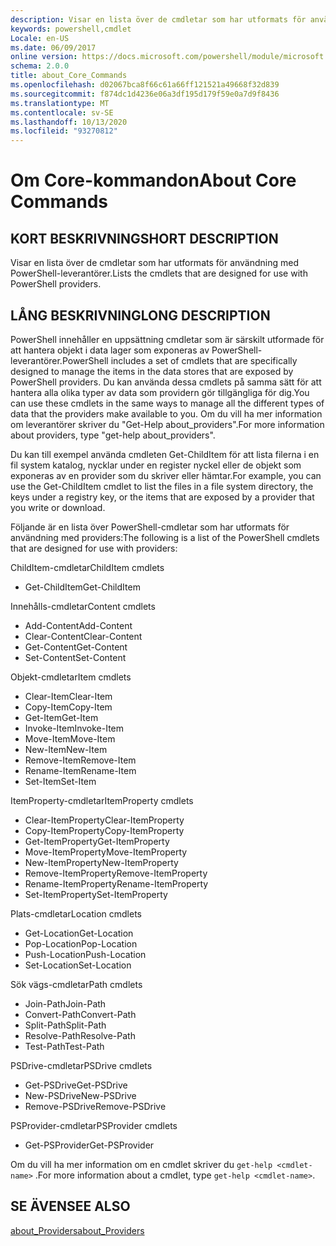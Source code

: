```yaml
---
description: Visar en lista över de cmdletar som har utformats för användning med PowerShell-leverantörer.
keywords: powershell,cmdlet
Locale: en-US
ms.date: 06/09/2017
online version: https://docs.microsoft.com/powershell/module/microsoft.powershell.core/about/about_core_commands?view=powershell-6&WT.mc_id=ps-gethelp
schema: 2.0.0
title: about_Core_Commands
ms.openlocfilehash: d02067bca8f66c61a66ff121521a49668f32d839
ms.sourcegitcommit: f874dc1d4236e06a3df195d179f59e0a7d9f8436
ms.translationtype: MT
ms.contentlocale: sv-SE
ms.lasthandoff: 10/13/2020
ms.locfileid: "93270812"
---
```

# <a name="about-core-commands"></a><span data-ttu-id="f54ac-104">Om Core-kommandon</span><span class="sxs-lookup"><span data-stu-id="f54ac-104">About Core Commands</span></span>

## <a name="short-description"></a><span data-ttu-id="f54ac-105">KORT BESKRIVNING</span><span class="sxs-lookup"><span data-stu-id="f54ac-105">SHORT DESCRIPTION</span></span>
<span data-ttu-id="f54ac-106">Visar en lista över de cmdletar som har utformats för användning med PowerShell-leverantörer.</span><span class="sxs-lookup"><span data-stu-id="f54ac-106">Lists the cmdlets that are designed for use with PowerShell providers.</span></span>

## <a name="long-description"></a><span data-ttu-id="f54ac-107">LÅNG BESKRIVNING</span><span class="sxs-lookup"><span data-stu-id="f54ac-107">LONG DESCRIPTION</span></span>

<span data-ttu-id="f54ac-108">PowerShell innehåller en uppsättning cmdletar som är särskilt utformade för att hantera objekt i data lager som exponeras av PowerShell-leverantörer.</span><span class="sxs-lookup"><span data-stu-id="f54ac-108">PowerShell includes a set of cmdlets that are specifically designed to manage the items in the data stores that are exposed by PowerShell providers.</span></span>
<span data-ttu-id="f54ac-109">Du kan använda dessa cmdlets på samma sätt för att hantera alla olika typer av data som providern gör tillgängliga för dig.</span><span class="sxs-lookup"><span data-stu-id="f54ac-109">You can use these cmdlets in the same ways to manage all the different types of data that the providers make available to you.</span></span> <span data-ttu-id="f54ac-110">Om du vill ha mer information om leverantörer skriver du "Get-Help about_providers".</span><span class="sxs-lookup"><span data-stu-id="f54ac-110">For more information about providers, type "get-help about_providers".</span></span>

<span data-ttu-id="f54ac-111">Du kan till exempel använda cmdleten Get-ChildItem för att lista filerna i en fil system katalog, nycklar under en register nyckel eller de objekt som exponeras av en provider som du skriver eller hämtar.</span><span class="sxs-lookup"><span data-stu-id="f54ac-111">For example, you can use the Get-ChildItem cmdlet to list the files in a file system directory, the keys under a registry key, or the items that are exposed by a provider that you write or download.</span></span>

<span data-ttu-id="f54ac-112">Följande är en lista över PowerShell-cmdletar som har utformats för användning med providers:</span><span class="sxs-lookup"><span data-stu-id="f54ac-112">The following is a list of the PowerShell cmdlets that are designed for use with providers:</span></span>

<span data-ttu-id="f54ac-113">ChildItem-cmdletar</span><span class="sxs-lookup"><span data-stu-id="f54ac-113">ChildItem cmdlets</span></span>

- <span data-ttu-id="f54ac-114">Get-ChildItem</span><span class="sxs-lookup"><span data-stu-id="f54ac-114">Get-ChildItem</span></span>

<span data-ttu-id="f54ac-115">Innehålls-cmdletar</span><span class="sxs-lookup"><span data-stu-id="f54ac-115">Content cmdlets</span></span>

- <span data-ttu-id="f54ac-116">Add-Content</span><span class="sxs-lookup"><span data-stu-id="f54ac-116">Add-Content</span></span>
- <span data-ttu-id="f54ac-117">Clear-Content</span><span class="sxs-lookup"><span data-stu-id="f54ac-117">Clear-Content</span></span>
- <span data-ttu-id="f54ac-118">Get-Content</span><span class="sxs-lookup"><span data-stu-id="f54ac-118">Get-Content</span></span>
- <span data-ttu-id="f54ac-119">Set-Content</span><span class="sxs-lookup"><span data-stu-id="f54ac-119">Set-Content</span></span>

<span data-ttu-id="f54ac-120">Objekt-cmdletar</span><span class="sxs-lookup"><span data-stu-id="f54ac-120">Item cmdlets</span></span>

- <span data-ttu-id="f54ac-121">Clear-Item</span><span class="sxs-lookup"><span data-stu-id="f54ac-121">Clear-Item</span></span>
- <span data-ttu-id="f54ac-122">Copy-Item</span><span class="sxs-lookup"><span data-stu-id="f54ac-122">Copy-Item</span></span>
- <span data-ttu-id="f54ac-123">Get-Item</span><span class="sxs-lookup"><span data-stu-id="f54ac-123">Get-Item</span></span>
- <span data-ttu-id="f54ac-124">Invoke-Item</span><span class="sxs-lookup"><span data-stu-id="f54ac-124">Invoke-Item</span></span>
- <span data-ttu-id="f54ac-125">Move-Item</span><span class="sxs-lookup"><span data-stu-id="f54ac-125">Move-Item</span></span>
- <span data-ttu-id="f54ac-126">New-Item</span><span class="sxs-lookup"><span data-stu-id="f54ac-126">New-Item</span></span>
- <span data-ttu-id="f54ac-127">Remove-Item</span><span class="sxs-lookup"><span data-stu-id="f54ac-127">Remove-Item</span></span>
- <span data-ttu-id="f54ac-128">Rename-Item</span><span class="sxs-lookup"><span data-stu-id="f54ac-128">Rename-Item</span></span>
- <span data-ttu-id="f54ac-129">Set-Item</span><span class="sxs-lookup"><span data-stu-id="f54ac-129">Set-Item</span></span>

<span data-ttu-id="f54ac-130">ItemProperty-cmdletar</span><span class="sxs-lookup"><span data-stu-id="f54ac-130">ItemProperty cmdlets</span></span>

- <span data-ttu-id="f54ac-131">Clear-ItemProperty</span><span class="sxs-lookup"><span data-stu-id="f54ac-131">Clear-ItemProperty</span></span>
- <span data-ttu-id="f54ac-132">Copy-ItemProperty</span><span class="sxs-lookup"><span data-stu-id="f54ac-132">Copy-ItemProperty</span></span>
- <span data-ttu-id="f54ac-133">Get-ItemProperty</span><span class="sxs-lookup"><span data-stu-id="f54ac-133">Get-ItemProperty</span></span>
- <span data-ttu-id="f54ac-134">Move-ItemProperty</span><span class="sxs-lookup"><span data-stu-id="f54ac-134">Move-ItemProperty</span></span>
- <span data-ttu-id="f54ac-135">New-ItemProperty</span><span class="sxs-lookup"><span data-stu-id="f54ac-135">New-ItemProperty</span></span>
- <span data-ttu-id="f54ac-136">Remove-ItemProperty</span><span class="sxs-lookup"><span data-stu-id="f54ac-136">Remove-ItemProperty</span></span>
- <span data-ttu-id="f54ac-137">Rename-ItemProperty</span><span class="sxs-lookup"><span data-stu-id="f54ac-137">Rename-ItemProperty</span></span>
- <span data-ttu-id="f54ac-138">Set-ItemProperty</span><span class="sxs-lookup"><span data-stu-id="f54ac-138">Set-ItemProperty</span></span>

<span data-ttu-id="f54ac-139">Plats-cmdletar</span><span class="sxs-lookup"><span data-stu-id="f54ac-139">Location cmdlets</span></span>

- <span data-ttu-id="f54ac-140">Get-Location</span><span class="sxs-lookup"><span data-stu-id="f54ac-140">Get-Location</span></span>
- <span data-ttu-id="f54ac-141">Pop-Location</span><span class="sxs-lookup"><span data-stu-id="f54ac-141">Pop-Location</span></span>
- <span data-ttu-id="f54ac-142">Push-Location</span><span class="sxs-lookup"><span data-stu-id="f54ac-142">Push-Location</span></span>
- <span data-ttu-id="f54ac-143">Set-Location</span><span class="sxs-lookup"><span data-stu-id="f54ac-143">Set-Location</span></span>

<span data-ttu-id="f54ac-144">Sök vägs-cmdletar</span><span class="sxs-lookup"><span data-stu-id="f54ac-144">Path cmdlets</span></span>

- <span data-ttu-id="f54ac-145">Join-Path</span><span class="sxs-lookup"><span data-stu-id="f54ac-145">Join-Path</span></span>
- <span data-ttu-id="f54ac-146">Convert-Path</span><span class="sxs-lookup"><span data-stu-id="f54ac-146">Convert-Path</span></span>
- <span data-ttu-id="f54ac-147">Split-Path</span><span class="sxs-lookup"><span data-stu-id="f54ac-147">Split-Path</span></span>
- <span data-ttu-id="f54ac-148">Resolve-Path</span><span class="sxs-lookup"><span data-stu-id="f54ac-148">Resolve-Path</span></span>
- <span data-ttu-id="f54ac-149">Test-Path</span><span class="sxs-lookup"><span data-stu-id="f54ac-149">Test-Path</span></span>

<span data-ttu-id="f54ac-150">PSDrive-cmdletar</span><span class="sxs-lookup"><span data-stu-id="f54ac-150">PSDrive cmdlets</span></span>

- <span data-ttu-id="f54ac-151">Get-PSDrive</span><span class="sxs-lookup"><span data-stu-id="f54ac-151">Get-PSDrive</span></span>
- <span data-ttu-id="f54ac-152">New-PSDrive</span><span class="sxs-lookup"><span data-stu-id="f54ac-152">New-PSDrive</span></span>
- <span data-ttu-id="f54ac-153">Remove-PSDrive</span><span class="sxs-lookup"><span data-stu-id="f54ac-153">Remove-PSDrive</span></span>

<span data-ttu-id="f54ac-154">PSProvider-cmdletar</span><span class="sxs-lookup"><span data-stu-id="f54ac-154">PSProvider cmdlets</span></span>

- <span data-ttu-id="f54ac-155">Get-PSProvider</span><span class="sxs-lookup"><span data-stu-id="f54ac-155">Get-PSProvider</span></span>

<span data-ttu-id="f54ac-156">Om du vill ha mer information om en cmdlet skriver du `get-help <cmdlet-name>` .</span><span class="sxs-lookup"><span data-stu-id="f54ac-156">For more information about a cmdlet, type `get-help <cmdlet-name>`.</span></span>

## <a name="see-also"></a><span data-ttu-id="f54ac-157">SE ÄVEN</span><span class="sxs-lookup"><span data-stu-id="f54ac-157">SEE ALSO</span></span>

[<span data-ttu-id="f54ac-158">about_Providers</span><span class="sxs-lookup"><span data-stu-id="f54ac-158">about_Providers</span></span>](about_Providers.md)
